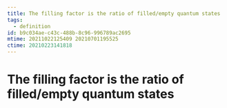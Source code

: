 ```yaml
---
title: The filling factor is the ratio of filled/empty quantum states
tags:
  - definition
id: b9c034ae-c43c-488b-8c96-996789ac2695
mtime: 20211022125409 20210701195525
ctime: 20210223141818
---
```


# The filling factor is the ratio of filled/empty quantum states
